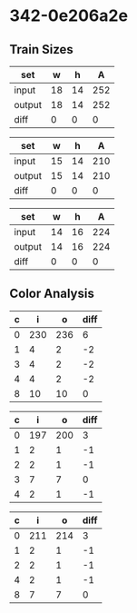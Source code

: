 # 342-0e206a2e
## Train Sizes

|set|w|h|A|
|---|---|---|---|
|input|18|14|252|
|output|18|14|252|
|diff|0|0|0|


|set|w|h|A|
|---|---|---|---|
|input|15|14|210|
|output|15|14|210|
|diff|0|0|0|


|set|w|h|A|
|---|---|---|---|
|input|14|16|224|
|output|14|16|224|
|diff|0|0|0|


## Color Analysis

|c|i|o|diff|
|---|---|---|---|
|0|230|236|6|
|1|4|2|-2|
|3|4|2|-2|
|4|4|2|-2|
|8|10|10|0|


|c|i|o|diff|
|---|---|---|---|
|0|197|200|3|
|1|2|1|-1|
|2|2|1|-1|
|3|7|7|0|
|4|2|1|-1|


|c|i|o|diff|
|---|---|---|---|
|0|211|214|3|
|1|2|1|-1|
|2|2|1|-1|
|4|2|1|-1|
|8|7|7|0|

